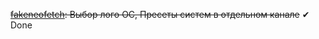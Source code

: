 <s>[fakeneofetch](https://github.com/IgorVasilekIV/zalupa-modules/blob/main/fakeneofetch.py): Выбор лого ОС, Пресеты систем в отдельном канале</s> ✔ Done
